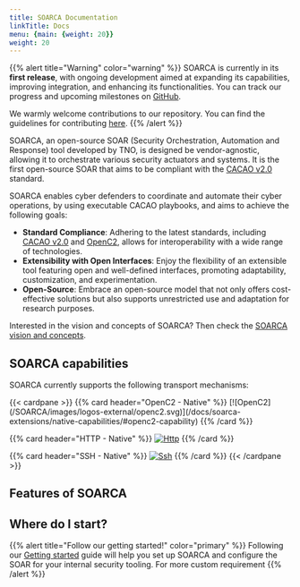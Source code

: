 ```yaml
---
title: SOARCA Documentation
linkTitle: Docs
menu: {main: {weight: 20}}
weight: 20
---
```



{{% alert title="Warning" color="warning" %}}
SOARCA is currently in its **first release**, with ongoing development aimed at expanding its capabilities, improving integration, and enhancing its functionalities. You can track our progress and upcoming milestones on [GitHub](https://github.com/COSSAS/SOARCA/milestones).

We warmly welcome contributions to our repository. You can find the guidelines for contributing [here](/docs/contribution-guidelines).
{{% /alert %}}

SOARCA, an open-source SOAR (Security Orchestration, Automation and Response) tool developed by TNO, is designed be vendor-agnostic, allowing it to orchestrate various security actuators and systems. It is the first open-source SOAR that aims to be compliant with the [CACAO v2.0](https://docs.oasis-open.org/cacao/security-playbooks/v2.0/security-playbooks-v2.0.html) standard.

SOARCA enables cyber defenders to coordinate and automate their cyber operations, by using executable CACAO playbooks, and aims to achieve the following goals:

- **Standard Compliance**: Adhering to the latest standards, including [CACAO v2.0](https://docs.oasis-open.org/cacao/security-playbooks/v2.0/security-playbooks-v2.0.html) and [OpenC2](https://openc2.org/), allows for interoperability with a wide range of technologies.
- **Extensibility with Open Interfaces**: Enjoy the flexibility of an extensible tool featuring open and well-defined interfaces, promoting adaptability, customization, and experimentation.
- **Open-Source**: Embrace an open-source model that not only offers cost-effective solutions but also supports unrestricted use and adaptation for research purposes.


Interested in the vision and concepts of SOARCA? Then check the [SOARCA vision and concepts](/docs/concepts/).


## SOARCA capabilities

SOARCA currently supports the following transport mechanisms:

<div class="works-well-with">
{{< cardpane >}}
{{% card header="OpenC2 - Native" %}}
[![OpenC2](/SOARCA/images/logos-external/openc2.svg)](/docs/soarca-extensions/native-capabilities/#openc2-capability)
{{% /card %}}

{{% card header="HTTP - Native" %}}
[![Http](/SOARCA/images/logos-external/http.svg)](/docs/soarca-extensions/native-capabilities/#http-api-capability)
{{% /card %}}

{{% card header="SSH - Native" %}}
[![Ssh](/SOARCA/images/logos-external/ssh.svg)](/docs/soarca-extensions/native-capabilities/#ssh-capability)
{{% /card %}}
{{< /cardpane >}}
</div>


## Features of SOARCA



## Where do I start?

{{% alert title="Follow our getting started!" color="primary" %}}
Following our [Getting started](/docs/getting-started/) guide will help you set up SOARCA and configure the SOAR for your internal security tooling. For more custom requirement 
{{% /alert %}}
